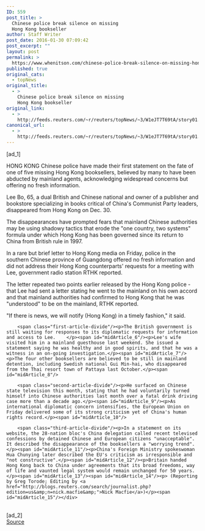 ```yaml
---
ID: 559
post_title: >
  Chinese police break silence on missing
  Hong Kong bookseller
author: Staff Writer
post_date: 2016-01-30 07:09:42
post_excerpt: ""
layout: post
permalink: >
  https://www.whenitson.com/chinese-police-break-silence-on-missing-hong-kong-bookseller/
published: true
original_cats:
  - topNews
original_title:
  - >
    Chinese police break silence on missing
    Hong Kong bookseller
original_link:
  - >
    http://feeds.reuters.com/~r/reuters/topNews/~3/W1eJT7T69tA/story01.htm
canonical_url:
  - >
    http://feeds.reuters.com/~r/reuters/topNews/~3/W1eJT7T69tA/story01.htm
---
```

 [ad_1]
<br><div id="articleText">
<span id="midArticle_start"/>

<span class="focusParagraph" readability="6"><p><span class="articleLocation">HONG KONG</span> Chinese police have made their first statement on the fate of one of five missing Hong Kong booksellers, believed by many to have been abducted by mainland agents, acknowledging widespread concerns but offering no fresh information.</p></span><span id="midArticle_0"/><p>Lee Bo, 65, a dual British and Chinese national and owner of a publisher and bookstore specializing in books critical of China's Communist Party leaders, disappeared from Hong Kong on Dec. 30.</p><span id="midArticle_1"/><p>The disappearances have prompted fears that mainland Chinese authorities may be using shadowy tactics that erode the "one country, two systems" formula under which Hong Kong has been governed since its return to China from British rule in 1997.</p><span id="midArticle_2"/><p>In a rare but brief letter to Hong Kong media on Friday, police in the southern Chinese province of Guangdong offered no fresh information and did not address their Hong Kong counterparts' requests for a meeting with Lee, government radio station RTHK reported.</p><span id="midArticle_3"/><p>The letter repeated two points earlier released by the Hong Kong police - that Lee had sent a letter stating he went to the mainland on his own accord and that mainland authorities had confirmed to Hong Kong that he was "understood" to be on the mainland, RTHK reported.</p><span id="midArticle_4"/><p>"If there is news, we will notify (Hong Kong) in a timely fashion," it said.</p><span id="midArticle_5"/>
        
        <span class="first-article-divide"/><p>The British government is still waiting for responses to its diplomatic requests for information and access to Lee.    </p><span id="midArticle_6"/><p>Lee's wife visited him in a mainland guesthouse last weekend. She issued a statement saying he was healthy and in good spirits, and that he was a witness in an on-going investigation.</p><span id="midArticle_7"/><p>The four other booksellers are believed to be still in mainland detention, including Swedish national Gui Min-hai, who disappeared from the Thai resort town of Pattaya last October.</p><span id="midArticle_8"/>
        
        <span class="second-article-divide"/><p>He surfaced on Chinese state television this month, stating that he had voluntarily turned himself into Chinese authorities last month over a fatal drink driving case more than a decade ago.</p><span id="midArticle_9"/><p>As international diplomatic concern intensifies, the European Union on Friday delivered some of its strong criticism yet of China's human rights record.</p><span id="midArticle_10"/>
        
        <span class="third-article-divide"/><p>In a statement on its website, the 28-nation bloc's China delegation called recent televised confessions by detained Chinese and European citizens "unacceptable". It described the disappearance of the booksellers a "worrying trend".</p><span id="midArticle_11"/><p>China's Foreign Ministry spokeswoman Hua Chunying later described the EU's criticism as irresponsible and "not constructive".</p><span id="midArticle_12"/><p>Britain handed Hong Kong back to China under agreements that its broad freedoms, way of life and vaunted legal system would remain unchanged for 50 years.</p><span id="midArticle_13"/><span id="midArticle_14"/><p> (Reporting by Greg Torode; Editing by <a href="http://blogs.reuters.com/search/journalist.php?edition=us&amp;n=nick.macfie&amp;">Nick Macfie</a>)</p><span id="midArticle_15"/></div>
<br>[ad_2]
<br><a href="http://feeds.reuters.com/~r/reuters/topNews/~3/W1eJT7T69tA/story01.htm">Source </a>